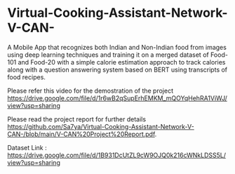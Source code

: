 # Virtual-Cooking-Assistant-Network-V-CAN-
A Mobile App that recognizes both Indian and Non-Indian food from images using deep learning techniques and training it on a merged dataset of Food-101 and Food-20 with a simple calorie estimation approach to track calories along with a question answering system based on BERT using transcripts of food recipes.

Please refer this video for the demostration of the project https://drive.google.com/file/d/1r6wB2qSupErhEMKM_mQOYqHehRA1ViWJ/view?usp=sharing

Please read the project report for further details https://github.com/Sa7ya/Virtual-Cooking-Assistant-Network-V-CAN-/blob/main/V-CAN%20Project%20Report.pdf.

 Dataset Link : https://drive.google.com/file/d/1B931DcUtZL9cW9OJQ0k216cWNkLDSS5L/view?usp=sharing
 
